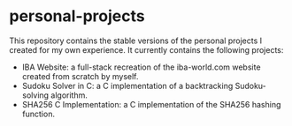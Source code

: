 # personal-projects
This repository contains the stable versions of the personal projects I created for my own experience.
It currently contains the following projects:
- IBA Website: a full-stack recreation of the iba-world.com website created from scratch by myself.
- Sudoku Solver in C: a C implementation of a backtracking Sudoku-solving algorithm.
- SHA256 C Implementation: a C implementation of the SHA256 hashing function.
